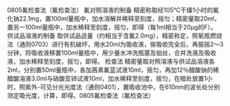 0805氟检查法（氟检查法）
氟对照溶液的制备 精密称取经105℃干燥1小时的氟化钠22.1mg，置100ml量瓶中，加水溶解并稀释至刻度，摇匀；精密量取20ml，置另一100ml量瓶中，加水稀释至刻度，摇匀，即得（每1ml相当于20μg的F）。
供试品溶液的制备 取供试品适量（约相当于含氟2.0mg），精密称定，照氧瓶燃烧法（通则0703）进行有机破坏，用水20ml为吸收液，俟吸收完全后，再振摇2～3分钟，将吸收液移置100ml量瓶中，用少量水冲洗瓶塞及铂丝，合并洗液及吸收液，加水稀释至刻度，摇匀，即得。
检查法 精密量取对照溶液与供试品溶液各2ml，分别置50ml量瓶中，各加茜素氟蓝试液10ml，摇匀，再加12％醋酸钠的稀醋酸溶液3.0ml与硝酸亚铈试液10ml，加水稀释至刻度，摇匀，在暗处放置1小时，照紫外-可见分光光度法（通则0401），置吸收池中，在610nm的波长处分别测定吸光度，计算，即得。0805氟检查法（氟检查法）
